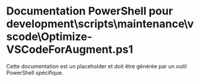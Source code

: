 # Documentation PowerShell pour development\scripts\maintenance\vscode\Optimize-VSCodeForAugment.ps1

Cette documentation est un placeholder et doit être générée par un outil PowerShell spécifique.
